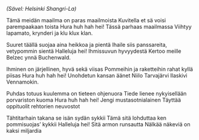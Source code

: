 <i>(Sävel: Helsinki Shangri-La)</i>

Tämä meidän maailma on paras maailmoista
Kuvitella et sä voisi parempaakaan toista
Hura huh hah hei! Tässä parhaas maailmassa
Viihtyy lapamato, krynderi ja klu klux klan.

Suuret täällä suojaa aina heikkoa ja pientä
Ihaile siis panssareita, vetypommin sientä
Halleluja hei! Ihmissuvun hyvyydestä
Kertoo meille Belzec ynnä Buchenwald.

Ihminen on järjellinen, hyvä sekä viisas
Pommeihin ja raketteihin rahat kyllä piisas
Hura huh hah hei! Unohdetun kansan äänet
Niilo Tarvajärvi Ilaskivi Vennamokin.

Puhdas totuus kuulemma on tieteen ohjenuora
Tiede lienee nykyisellään porvariston kuoma
Hura huh hah hei! Jengi mustasotnialainen
Täyttää oppituolit rehtorien neuvostot

Tähtitarhain takana se isän sydän sykkii
Tämä sitä lohduttaa ken pommisuojas’ kykkii
Halleluja hei! Sitä armon runsautta
Nälkää näkeviä on kaksi miljardia
